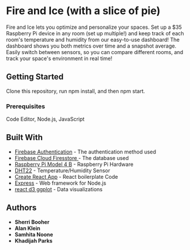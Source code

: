 # Fire and Ice (with a slice of pie)

Fire and Ice lets you optimize and personalize your spaces. Set up a \$35 Raspberry Pi device in any room (set up multiple!) and keep track of each room's temperature and humidity from our easy-to-use dashboard! The dashboard shows you both metrics over time and a snapshot average. Easily switch between sensors, so you can compare different rooms, and track your space's environment in real time!

## Getting Started

Clone this repository, run npm install, and then npm start.

### Prerequisites

Code Editor, Node.js, JavaScript

## Built With

- [Firebase Authentication](https://firebase.google.com/products/auth/) - The authentication method used
- [Firebase Cloud Firesstore ](https://firebase.google.com/products/firestore/) - The database used
- [Raspberry Pi Model 4 B](https://www.raspberrypi.org/products/raspberry-pi-4-model-b/) - Raspberry Pi Hardware
- [DHT22](https://smile.amazon.com/gp/product/B07H2RP26F/ref=ppx_yo_dt_b_asin_title_o02_s00?ie=UTF8&psc=1) - Temperature/Humidity Sensor
- [Create React App](https://github.com/facebook/create-react-app) - React boilerplate Code
- [Express](https://expressjs.com/) - Web framework for Node.js
- [react d3 ggplot](https://www.npmjs.com/package/react-d3-ggplot) - Data visualizations

## Authors

- **Sherri Booher**
- **Alan Klein**
- **Samhita Noone**
- **Khadijah Parks**
